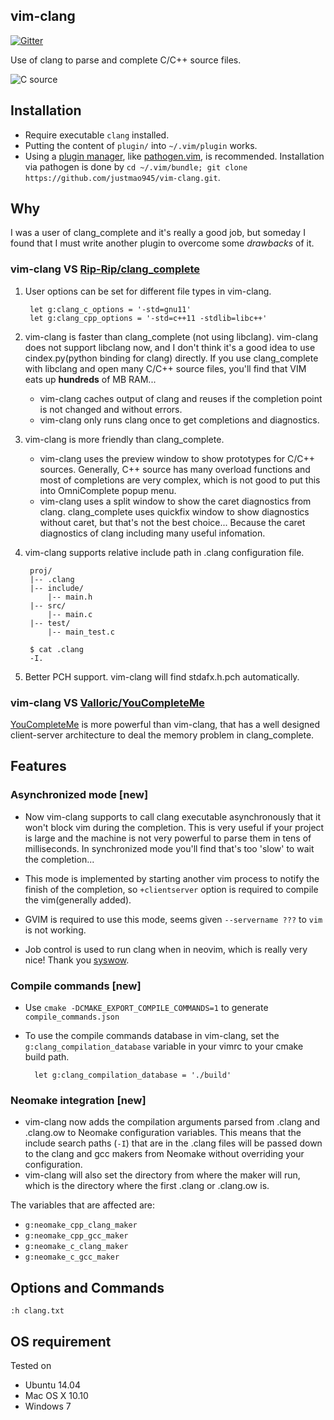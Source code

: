 vim-clang
---------------

[![Gitter](https://badges.gitter.im/Join%20Chat.svg)](https://gitter.im/justmao945/vim-clang?utm_source=badge&utm_medium=badge&utm_campaign=pr-badge&utm_content=badge)


Use of clang to parse and complete C/C++ source files.


![C source](http://justmao945.github.io/static/vim-clang/2014-01-12-async.gif)


Installation
-------------
* Require executable `clang` installed.
* Putting the content of `plugin/` into `~/.vim/plugin` works.
* Using a [plugin manager][8], like [pathogen.vim][4], is recommended.
  Installation via pathogen is done by
  `cd ~/.vim/bundle; git clone https://github.com/justmao945/vim-clang.git`.


Why
---------------
I was a user of clang\_complete and it's really a good job, but someday I found that
I must write another plugin to overcome some _drawbacks_ of it.

### vim-clang VS [Rip-Rip/clang_complete][1]


1. User options can be set for different file types in vim-clang.
    
        let g:clang_c_options = '-std=gnu11'
        let g:clang_cpp_options = '-std=c++11 -stdlib=libc++'

2. vim-clang is faster than clang_complete (not using libclang).
vim-clang does not support libclang now, and I don't think it's a good idea to use cindex.py(python binding for clang) directly.
If you use clang_complete with libclang and open many C/C++ source files, you'll find that VIM eats up **hundreds** of MB RAM...
    * vim-clang caches output of clang and reuses if the completion point is not changed and without errors.
    * vim-clang only runs clang once to get completions and diagnostics.

3. vim-clang is more friendly than clang_complete.
    * vim-clang uses the preview window to show prototypes for C/C++ sources.
      Generally, C++ source has many overload functions and most of completions are very complex,
      which is not good to put this into OmniComplete popup menu.
    * vim-clang uses a split window to show the caret diagnostics from clang.
      clang_complete uses quickfix window to show diagnostics without caret, but that's not the best choice...
      Because the caret diagnostics of clang including many useful infomation.

4. vim-clang supports relative include path in .clang configuration file.
    
        proj/
        |-- .clang
        |-- include/
            |-- main.h
        |-- src/
            |-- main.c
        |-- test/
            |-- main_test.c
        
        $ cat .clang
        -I.

5. Better PCH support. vim-clang will find stdafx.h.pch automatically.

### vim-clang VS [Valloric/YouCompleteMe][5]
[YouCompleteMe][5] is more powerful than vim-clang, that has a well designed client-server
architecture to deal the memory problem in clang_complete.


Features
--------

### Asynchronized mode [new]
* Now vim-clang supports to call clang executable asynchronously that it won't block
vim during the completion. This is very useful if your project is large and the machine
is not very powerful to parse them in tens of milliseconds. In synchronized mode you'll
find that's too 'slow' to wait the completion...

* This mode is implemented by starting another vim process to notify the finish of the
   completion, so `+clientserver` option is required to compile the vim(generally added).

* GVIM is required to use this mode, seems given `--servername ???` to `vim` is not working.

* Job control is used to run clang when in neovim, which is really very nice! Thank you 
  [syswow][6].

### Compile commands [new]
* Use `cmake -DCMAKE_EXPORT_COMPILE_COMMANDS=1` to generate `compile_commands.json`

* To use the compile commands database in vim-clang, set the `g:clang_compilation_database`
variable in your vimrc to your cmake build path.

        let g:clang_compilation_database = './build'

### Neomake integration [new]
* vim-clang now adds the compilation arguments parsed from .clang and .clang.ow
  to Neomake configuration variables. This means that the include search paths
  (`-I`) that are in the .clang files will be passed down to the clang and gcc
  makers from Neomake without overriding your configuration.
* vim-clang will also set the directory from where the maker will run, which is
  the directory where the first .clang or .clang.ow is.

The variables that are affected are:
* `g:neomake_cpp_clang_maker`
* `g:neomake_cpp_gcc_maker`
* `g:neomake_c_clang_maker`
* `g:neomake_c_gcc_maker`

Options and Commands
--------------------
`:h clang.txt`

OS requirement
--------------------
Tested on
* Ubuntu 14.04
* Mac OS X 10.10
* Windows 7

[1]: https://github.com/Rip-Rip/clang_complete
[2]: http://www.ishani.org
[3]: http://www.ishani.org/web/articles/code/clang-win32/
[4]: https://github.com/tpope/vim-pathogen
[5]: https://github.com/Valloric/YouCompleteMe
[6]: https://github.com/syswow
[7]: https://github.com/Shougo/neocomplete
[8]: https://vi.stackexchange.com/questions/388/what-is-the-difference-between-the-vim-plugin-managers

